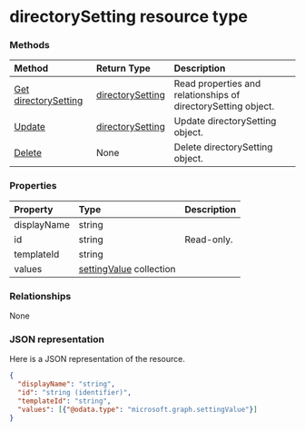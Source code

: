 # directorySetting resource type




### Methods

| Method		   | Return Type	|Description|
|:---------------|:--------|:----------|
|[Get directorySetting](../api/directorysetting_get.md) | [directorySetting](directorysetting.md) |Read properties and relationships of directorySetting object.|
|[Update](../api/directorysetting_update.md) | [directorySetting](directorysetting.md)	|Update directorySetting object. |
|[Delete](../api/directorysetting_delete.md) | None |Delete directorySetting object. |

### Properties
| Property	   | Type	|Description|
|:---------------|:--------|:----------|
|displayName|string||
|id|string| Read-only.|
|templateId|string||
|values|[settingValue](settingvalue.md) collection||

### Relationships
None


### JSON representation

Here is a JSON representation of the resource.

<!-- {
  "blockType": "resource",
  "optionalProperties": [

  ],
  "@odata.type": "microsoft.graph.directorySetting"
}-->

```json
{
  "displayName": "string",
  "id": "string (identifier)",
  "templateId": "string",
  "values": [{"@odata.type": "microsoft.graph.settingValue"}]
}

```

<!-- uuid: 8fcb5dbc-d5aa-4681-8e31-b001d5168d79
2015-10-25 14:57:30 UTC -->
<!-- {
  "type": "#page.annotation",
  "description": "directorySetting resource",
  "keywords": "",
  "section": "documentation",
  "tocPath": ""
}-->